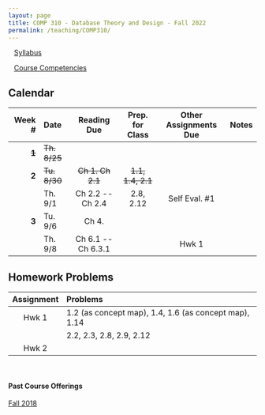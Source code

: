 ```yaml
---
layout: page
title: COMP 310 - Database Theory and Design - Fall 2022
permalink: /teaching/COMP310/
---
```


&nbsp;&nbsp;&nbsp;[Syllabus](/teaching/COMP310/comp310-syllabus.pdf)

&nbsp;&nbsp;&nbsp;[Course Competencies](/teaching/COMP310/COMP310-Competencies.pdf)

## Calendar

|Week \# | Date | Reading Due | Prep. for Class | Other Assignments Due | Notes |
| ---: | :--- | :---: | :---: | :---: | :---: |
| ~~**1**~~ | ~~Th. 8/25~~ | | | |
| **2** | ~~Tu. 8/30~~ | ~~Ch 1. Ch 2.1~~ | ~~1.1, 1.4, 2.1~~ | | |
| | Th. 9/1 | Ch 2.2 -- Ch 2.4 | 2.8, 2.12 | Self Eval. \#1 | |
| **3** | Tu. 9/6  | Ch 4. | | |  |
| | Th. 9/8  | Ch 6.1 -- Ch 6.3.1 | | Hwk 1 | |

## Homework Problems

| Assignment | Problems |
| :---: | :--- |
| Hwk 1 |  1.2 (as concept map), 1.4, 1.6 (as concept map), 1.14 |
|       |  2.2, 2.3, 2.8, 2.9, 2.12 |
| Hwk 2 |   |


&nbsp;
&nbsp;
&nbsp;

#### Past Course Offerings

[Fall 2018](/teaching/COMP310/fa18/)
